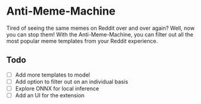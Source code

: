 # Anti-Meme-Machine

Tired of seeing the same memes on Reddit over and over again? Well, now you can stop them! With the Anti-Meme-Machine, you can filter out all the most popular meme templates from your Reddit experience.

## Todo

- [ ] Add more templates to model
- [ ] Add option to filter out on an individual basis
- [ ] Explore ONNX for local inference
- [ ] Add an UI for the extension
